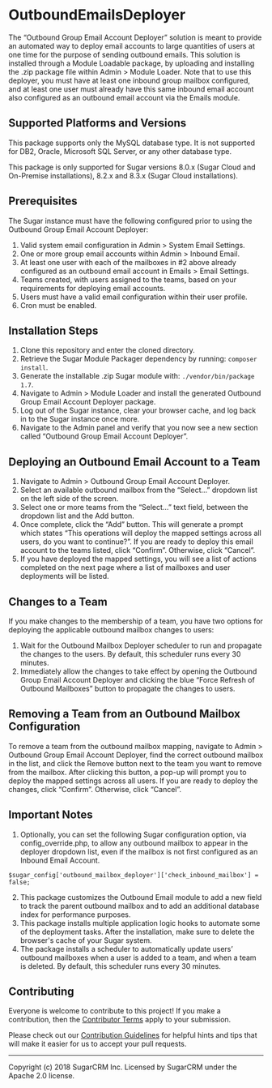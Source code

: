 # OutboundEmailsDeployer
The “Outbound Group Email Account Deployer” solution is meant to provide an automated way to deploy email accounts to large quantities of users at one time for the purpose of sending outbound emails.  This solution is installed through a Module Loadable package, by uploading and installing the .zip package file within Admin > Module Loader.  Note that to use this deployer, you must have at least one inbound group mailbox configured, and at least one user must already have this same inbound email account also configured as an outbound email account via the Emails module.
 
## Supported Platforms and Versions
This package supports only the MySQL database type.  It is not supported for DB2, Oracle, Microsoft SQL Server, or any other database type.
 
This package is only supported for Sugar versions 8.0.x (Sugar Cloud and On-Premise installations), 8.2.x and 8.3.x (Sugar Cloud installations).
 
## Prerequisites
The Sugar instance must have the following configured prior to using the Outbound Group Email Account Deployer:
1. Valid system email configuration in Admin > System Email Settings.
2. One or more group email accounts within Admin > Inbound Email.
3. At least one user with each of the mailboxes in #2 above already configured as an outbound email account in Emails > Email Settings.
4. Teams created, with users assigned to the teams, based on your requirements for deploying email accounts.
5. Users must have a valid email configuration within their user profile.
6. Cron must be enabled.
 
## Installation Steps
1. Clone this repository and enter the cloned directory.
2. Retrieve the Sugar Module Packager dependency by running: `composer install`.
3. Generate the installable .zip Sugar module with: `./vendor/bin/package 1.7`.
4. Navigate to Admin > Module Loader and install the generated Outbound Group Email Account Deployer package.
5. Log out of the Sugar instance, clear your browser cache, and log back in to the Sugar instance once more.
6. Navigate to the Admin panel and verify that you now see a new section called “Outbound Group Email Account Deployer”.

## Deploying an Outbound Email Account to a Team
1. Navigate to Admin > Outbound Group Email Account Deployer.
2. Select an available outbound mailbox from the “Select…” dropdown list on the left side of the screen.
3. Select one or more teams from the “Select…” text field, between the dropdown list and the Add button.
4. Once complete, click the “Add” button.  This will generate a prompt which states “This operations will deploy the mapped settings across all users, do you want to continue?”.  If you are ready to deploy this email account to the teams listed, click “Confirm”.  Otherwise, click “Cancel”.
5. If you have deployed the mapped settings, you will see a list of actions completed on the next page where a list of mailboxes and user deployments will be listed.

## Changes to a Team
If you make changes to the membership of a team, you have two options for deploying the applicable outbound mailbox changes to users:
1. Wait for the Outbound Mailbox Deployer scheduler to run and propagate the changes to the users.  By default, this scheduler runs every 30 minutes.
2. Immediately allow the changes to take effect by opening the Outbound Group Email Account Deployer and clicking the blue “Force Refresh of Outbound Mailboxes” button to propagate the changes to users. 
 
## Removing a Team from an Outbound Mailbox Configuration          
To remove a team from the outbound mailbox mapping, navigate to Admin > Outbound Group Email Account Deployer, find the correct outbound mailbox in the list, and click the Remove button next to the team you want to remove from the mailbox.  After clicking this button, a pop-up will prompt you to deploy the mapped settings across all users.   If you are ready to deploy the changes, click “Confirm”.  Otherwise, click “Cancel”.
 
## Important Notes
1. Optionally, you can set the following Sugar configuration option, via config_override.php, to allow any outbound mailbox to appear in the deployer dropdown list, even if the mailbox is not first configured as an Inbound Email Account.
```
$sugar_config['outbound_mailbox_deployer']['check_inbound_mailbox'] = false;
```
2. This package customizes the Outbound Email module to add a new field to track the parent outbound mailbox and to add an additional database index for performance purposes.
3. This package installs multiple application logic hooks to automate some of the deployment tasks.
After the installation, make sure to delete the browser's cache of your Sugar system.
4. The package installs a scheduler to automatically update users’ outbound mailboxes when a user is added to a team, and when a team is deleted.  By default, this scheduler runs every 30 minutes.

## Contributing
Everyone is welcome to contribute to this project! If you make a contribution, then the [Contributor Terms](CONTRIBUTOR_TERMS.pdf) apply to your submission.

Please check out our [Contribution Guidelines](CONTRIBUTING.md) for helpful hints and tips that will make it easier for us to accept your pull requests.


-----
Copyright (c) 2018 SugarCRM Inc. Licensed by SugarCRM under the Apache 2.0 license.
